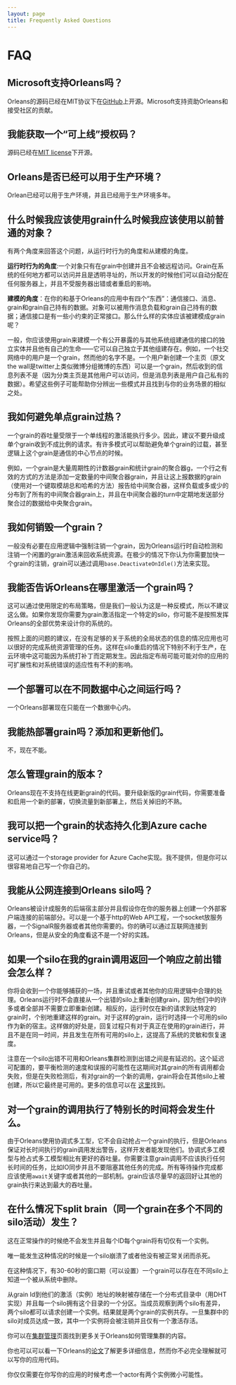 ```yaml
---
layout: page
title: Frequently Asked Questions
---
```


# FAQ
<!-- # Frequently Asked Questions -->

## Microsoft支持Orleans吗？
<!--## Does Microsoft support Orleans?-->

<!--Source code of Orleans has been released under an MIT license on [GitHub](https://github.com/dotnet/orleans). Microsoft continues to invest in Orleans and accepts community contributions to the codebase.-->
Orleans的源码已经在MIT协议下在[GitHub](https://github.com/dotnet/orleans)上开源。Microsoft支持资助Orleans和接受社区的贡献。

## 我能获取一个“可上线”授权码？
<!--## Can I get a "Go Live" License?-->

<!--The source code has been releases under the [MIT license](https://github.com/dotnet/orleans/blob/master/LICENSE).-->
源码已经在[MIT license](https://github.com/dotnet/orleans/blob/master/LICENSE)下开源。

## Orleans是否已经可以用于生产环境？
<!--## When will Orleans be production ready?-->

<!--Orleans has been production ready and used in production for several years. -->
Orlean已经可以用于生产环境，并且已经用于生产环境多年。
 
## 什么时候我应该使用grain什么时候我应该使用以前普通的对象？
<!--## When should I use a grain and when should I use a plain old object?-->

<!--There are two ways to answer this, from a runtime behavior perspective, and from a modeling perspective.-->
有两个角度来回答这个问题，从运行时行为的角度和从建模的角度。

<!--The **runtime behavior perspective** is that an object can only be created within a grain and is not remotely accessible. Grains are accessible from anywhere in the system and are location-transparent, so that they can be automatically placed on any server in the deployment, and they survive failures or reboots of servers.-->
**运行时行为的角度**:一个对象只有在grain中创建并且不会被远程访问。Grain在系统的任何地方都可以访问并且是透明寻址的，所以开发的时候他们可以自动分配在任何服务器上，并且不受服务器出错或者重启的影响。

<!--The **modeling perspective**: there are four kinds of "things" in your Orleans-based application: communication interfaces, message payloads, grains, and data held privately by grains. Objects should be used for payloads and data held by grains; communication interfaces are regular interfaces with some minor restrictions. The question that remains, then, is what entities in a given system should be modeled as grains?-->
**建模的角度**：在你的和基于Orleans的应用中有四个“东西”：通信接口、消息、grain和grain自己持有的数据。对象可以被用作消息负载和grain自己持有的数据；通信接口是有一些小约束的正常接口。那么什么样的实体应该被建模成grain呢？

<!--Generally, you should use a grain to model an independent entity which has a publicly exposed communication interface with other components of the system and that has a life of its own – that is, it can exist independently from other components. For example, a user in social network is a grain, while it's name is not. A user’s news wall may be a grain, while the list of the messages it received is not (since the wall is accessible by other users, while the list of messages is a private data to that user only). Hopefully, the samples on this site will help you identify some of the patterns and see parallels to your own scenarios.-->
一般，你应该使用grain来建模一个有公开暴露的与其他系统组建通信的接口的独立实体并且他有自己的生命——它可以自己独立于其他组建存在。例如，一个社交网络中的用户是一个grain，然而他的名字不是。一个用户新创建一个主页（原文the wall是twitter上类似微博分组微博的东西）可以是一个grain，然后收到的信息列表不是（因为分类主页是其他用户可以访问，但是消息列表是用户自己私有的数据）。希望这些例子可能帮助你分辨出一些模式并且找到与你的业务场景的相似之处。

## 我如何避免单点grain过热？
<!--## How should you avoid grain hot spots?-->

<!--The throughput of a grain is limited by a single thread that its activation can execute on. Therefore, it is advisable to avoid designs where a single grain receives a disproportionate share of requests. There are various patterns that help prevent overloading of a single grain even when logically it is a central point of communication.-->
一个grain的吞吐量受限于一个单线程的激活能执行多少。因此，建议不要升级成单个grain收到不成比例的请求。有许多模式可以帮助避免单个grain的过载，甚至逻辑上这个grain是通信的中心节点的时候。

<!--For example, if a grain is an aggregator of some counters or statistics that are reported by a large number of grains on a regular basis, one proven approach is to add a controlled number of intermediate aggregator grains and assign each of the reporting grains (using a modulo on a key or a hash) to an intermediate aggregator, so that the load is more or less evenly distributed across all intermediate aggregator grains that in their turn periodically report partial aggregates to the central aggregator grain.-->
例如，一个grain是大量周期性的计数器grain和统计grain的聚合器g，一个行之有效的方式的方法是添加一定数量的中间聚合器grain，并且让这上报数据的grain（使用对一个键取模胡总和哈希的方法）报告给中间聚合器，这样负载或多或少的分布到了所有的中间聚合器grain上，并且在中间聚合器的turn中定期地发送部分聚合过的数据给中央聚合grain。

## 我如何销毁一个grain？
<!--## How do I tear down a grain?-->

<!--In general there is no need for application logic to force deactivation of a grain, as the Orleans runtime automatically detects and deactivates idle activations of a grain to reclaim system resources. In rare cases when you think you do need to expedite deactivation of a grain, the grain can do that by calling the `base.DeactivateOnIdle()` method. -->
 一般没有必要在应用逻辑中强制注销一个grain，因为Orleans运行时自动检测和注销一个闲置的grain激活来回收系统资源。在极少的情况下你认为你需要加快一个grain的注销，grain可以通过调用`base.DeactivateOnIdle()`方法来实现。

## 我能否告诉Orleans在哪里激活一个grain吗？
<!--## Can I tell Orleans where to activate a grain?-->

<!--It is possible to do so using restrictive placement strategies, but we generally consider this an anti-pattern, so it is not recommended. If you find yourself needing to specify a specific silo for grain activation, you are likely not modeling your system to take full advantage of Orleans.-->
这可以通过使用限定的布局策略，但是我们一般认为这是一种反模式，所以不建议这么做。如果你发现你需要为grain激活指定一个特定的silo，你可能不是按照发挥Orleans的全部优势来设计你的系统的。

<!--By doing what the question suggests, the application would take on the burden of resource management without necessarily having enough information about the global state of the system to do so well. This is especially counter-productive in cases of silo restarts, which in cloud environments may happen on a regular basis for OS patching. Thus, specific placement may have a negative impact on your application's scalability as well as resilience to system failure.-->
按照上面的问题的建议，在没有足够的关于系统的全局状态的信息的情况应用也可以很好的完成系统资源管理的任务。这样在silo重启的情况下特别不利于生产，在云环境中这可能因为系统打补丁而定期发生。因此指定布局可能可能对你的应用的可扩展性和对系统错误的适应性有不利的影响。

## 一个部署可以在不同数据中心之间运行吗？
<!--## Can a single deployment run across multiple data centers?-->

<!--Orleans deployments are currently limited to a single data center per deployment.-->
一个Orleans部署现在只能在一个数据中心内。

## 我能热部署grain吗？添加和更新他们。
<!--## Can I hot deploy grains either adding or updating them?-->

<!--No, not currently.-->
不，现在不能。

## 怎么管理grain的版本？
<!--## How do you version grains?-->

<!--Orleans currently does not support updating grain code on the fly. To upgrade to a new version of grain code, you need to provision and start a new deployment, switch incoming traffic to it, and then shut down the old deployment.-->
Orleans现在不支持在线更新grain的代码。要升级新版的grain代码，你需要准备和启用一个新的部署，切换流量到新部署上，然后关掉旧的不熟。

## 我可以把一个grain的状态持久化到Azure cache service吗？
<!--## Can I persist a grain’s state to the Azure cache service?-->

<!--This can be done though a storage provider for Azure Cache. We don’t have one but you can easily build your own.-->
这可以通过一个storage provider for Azure Cache实现。我不提供，但是你可以很容易地自己写一个你自己的。

## 我能从公网连接到Orleans silo吗？
<!--## Can I Connect to Orleans silos from the public internet?-->

<!--Orleans is designed to be hosted as the back-end part of a service and you are suposed to create a front-end in your servers which externa clients connect to. It can be an http based Web API project, a socket server, a SignalR server or anything else which you require. You can actually connect to Orleans from the internet, but it is not a good practice from the security point of view.-->
Orleans被设计成服务的后端宿主部分并且假设你在你的服务器上创建一个外部客户端连接的前端部分。可以是一个基于http的Web API工程，一个socket放服务器，一个SignalR服务器或者其他你需要的。你的确可以通过互联网连接到Orleans，但是从安全的角度看这不是一个好的实践。

## 如果一个silo在我的grain调用返回一个响应之前出错会怎么样？
<!--## What happens if a silo fails before my grain call returns a response for my call?-->

<!--You'll receive an exception which you can catch and retry or do anything else which makes sense in your application logic. The Orleans runtime does not immediately recreate grains from a failed silo because many of them may not be needed immediately or at all. Instead, the runtime recreates such grains individually and only when a new request arrives for a particular grain. For each grain it picks one of the available silos as a new host. The benefit of this approach is that the recovery process is performed only for grains that are actually being used and it is spread in time and across all available silos, which improves the responsiveness of the system and the speed of recovery.-->
你将会收到一个你能够捕获的一场，并且重试或者其他你的应用逻辑中合理的处理。Orleans运行时不会直接从一个出错的silo上重新创建grain，因为他们中的许多或者全部并不需要立即重新创建。相反的，运行时仅在新的请求到达特定的grain时，个别地重建这样的grain。对于这样的grain，运行时选择一个可用的silo作为新的宿主。这样做的好处是，回复过程只有对于真正在使用的grain进行，并且不是在同一时间，并且发生在所有可用的silo上，这提高了系统的灵敏和恢复速度。
<!--Note also that there is a delay between the time when a silo fails and when the Orleans cluster detects the failure. The delay is a configurable tradeoff between the speed of detection and the probability of false positives. During this transition period all calls to the grain will fail, but after the detection of the failure the grain will be created, upon a new call to it, on another silo, so it will be eventually available. More information can be found [here](Runtime-Implementation-Details/Cluster-Management).-->
注意在一个silo出错不可用和Orleans集群检测到出错之间是有延迟的。这个延迟可配置的，要平衡检测的速度和误报的可能性在这期间对其grain的所有调用都会失败，但是在失败检测后，有对grain的一个新的调用，grain将会在其他silo上被创建，所以它最终是可用的。更多的信息可以在 [这里](Runtime-Implementation-Details/Cluster-Management.md)找到。

## 对一个grain的调用执行了特别长的时间将会发生什么。
<!--## What happens if a grain call takes too much time to execute?-->

<!--Since Orleans uses a cooperative multi-tasking model, it will not preempt the execution of a grain automatically but Orleans generates warnings for long executing grain calls so you can detect them. Cooperative multi-tasking has a much better throughput compared to preemptive multi-tasking. You should keep in mind that grain calls should not execute any long running tasks like IO synchronously and should not block on other tasks to complete. All waiting should be done asynchronously using the `await` keyword or other asynchronous waiting mechanisms. Grains should return as soon as possible to let other grains execute for maximum throughput.-->
由于Orleans使用协调式多工型，它不会自动抢占一个grain的执行，但是Orleans保证对长时间执行的grain调用发出警告，这样开发者能发现他们。协调式多工模型与抢占式多工模型相比有更好的吞吐量。你需要注意grain调用不应该执行任何长时间的任务，比如IO同步并且不要阻塞其他任务的完成。所有等待操作完成都应该使用`await`关键字或者其他的一部机制。grain应该尽量早的返回好让其他的grain执行来达到最大的吞吐量。

## 在什么情况下split brain（同一个grain在多个不同的silo活动）发生？
<!--## In what cases can a split brain (same grain activated in multiple silos at the same time) happen?-->

<!--This can never happen during normal operations and each grain will have one and only one instance per ID.-->
这在正常操作的时候绝不会发生并且每个ID每个grain将有切仅有一个实例。
<!--The only time this can occur is when a silo crashes or if it's killed without being allowed to properly shutdown.-->
唯一能发生这种情况的时候是一个silo崩溃了或者他没有被正常关闭而杀死。
<!--In that case there is a 30-60 seconds window (based on configuration) where a grain can exist in multiple silos before one is removed from the system.-->
在这种情况下，有30-60秒的窗口期（可以设置）一个grain可以存在在不同silo上知道一个被从系统中删除。
<!--The mapping from grain IDs to their activation (instance) addresses is stored in a distributed directory (implemented with DHT) and each silo owns a partition of this directory. When membership views of two silos differ, both can request creation of an instance and as a result. two instances of the grain may co-exist. Once the cluster silos reach an agreement on membership, one of the instances will be deactivated and only one activation will survive.-->
从grain Id到他们的激活（实例）地址的映射被存储在一个分布式目录中（用DHT实现）并且每一个silo拥有这个目录的一个分区。当成员观察到两个silo有差异，两个silo都可以请求创建一个实例。结果就是两个grain的实例共存。一旦集群中的silo对成员达成一致，其中一个实例将会被注销并且仅有一个激活存活。
<!--You can find out more about how Orleans manages the clusters at [Cluster Management](Runtime-Implementation-Details/Cluster-Management) page.-->
你可以在[集群管理](Runtime-Implementation-Details/Cluster-Management.md)页面找到更多关于Orleans如何管理集群的内容。
<!--Also you can take a look at Orleans's [paper](http://research.microsoft.com/pubs/210931/Orleans-MSR-TR-2014-41.pdf) for a more detailed information, however you don't need to understand it fully to be able to write your application code.-->
你也可以可以看一下Orleans的[论文](http://research.microsoft.com/pubs/210931/Orleans-MSR-TR-2014-41.pdf)了解更多详细信息，然而你不必完全理解就可以写你的应用代码。
<!--You just need to consider the rare possibility of having two instances of an actor while writing your application.-->
你仅仅需要在你写你的应用的时候考虑一个actor有两个实例微小可能性。
